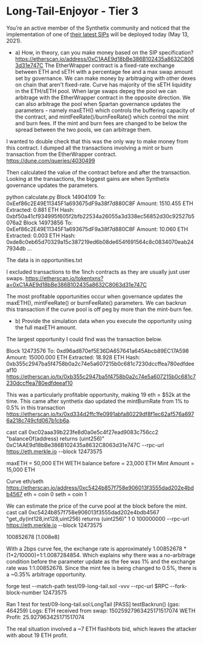 # Long-Tail-Enjoyor - Tier 3
You’re an active member of the Synthetix community and noticed that the implementation of one of [their latest SIPs](https://sips.synthetix.io/sips/sip-112/) will be deployed today (May 13, 2021).

- a) How, in theory, can you make money based on the SIP specification?
https://etherscan.io/address/0xC1AAE9d18bBe386B102435a8632C8063d31e747C
The EtherWrapper contract is a fixed-rate exchange between ETH and sETH with a percentage fee and a max swap amount set by governance. 
We can make money by arbitraging with other dexes on chain that aren't fixed-rate.
Curve has majority of the sETH liquidity in the ETH/sETH pool. When large swaps depeg the pool we can arbitrage with the EtherWrapper contract in the opposite direction. We can also arbitrage the pool when Spartan governance updates the parameters - namely maxETH() which controls the buffering capacity of the contract, and mintFeeRate()/burnFeeRate() which control the mint and burn fees.
If the mint and burn fees are changed to be below the spread between the two pools, we can arbitrage them. 

I wanted to double check that this was the only way to make money from this contract. 
I dumped all the transactions involving a mint or burn transaction from the EtherWrapper contract.
https://dune.com/queries/4030499

Then calculated the value of the contract before and after the transaction. Looking at the transactions, the biggest gains are when Synthetix governance updates the parameters. 

python calculate.py
Block 14904109  To: 0xEef86c2E49E11345F1a693675dF9a38f7d880C8F  Amount: 1510.455 ETH    Extracted: 0.881 ETH    Hash: 0xbf50a41cf934995f605f2bfb22534a26055a3d338ec56852d30c92527b5076a2
Block 14973856  To: 0xEef86c2E49E11345F1a693675dF9a38f7d880C8F  Amount: 10.060 ETH      Extracted: 0.003 ETH    Hash: 0xde8c0eb65d70329a15c387219ed6b08de654f691564c8c0834070eab247934db
...

The data is in opportunities.txt

I excluded transactions to the 1inch contracts as they are usually just user swaps.
https://etherscan.io/tokentxns?a=0xC1AAE9d18bBe386B102435a8632C8063d31e747C

The most profitable opportunities occur when governance updates the maxETH(), mintFeeRate() or burnFeeRate() parameters.
We can backrun this transaction if the curve pool is off peg by more than the mint-burn fee. 

- b) Provide the simulation data when you execute the opportunity using the full maxETH amount.

The largest opportunity I could find was the transaction below. 

Block 12473576  To: 0xd96ad870ef5E36DA657641a645Abcb89EC17A598  Amount: 15000.000 ETH   Extracted: 18.928 ETH   Hash: 0xb355c2947ba5f4758b0a2c74e5a607215b0c681c7230dccffea780edfdeeaf10
https://etherscan.io/tx/0xb355c2947ba5f4758b0a2c74e5a607215b0c681c7230dccffea780edfdeeaf10

This was a particularly profitable opportunity, making 19 eth = $52k at the time.
This came after synthetix dao updated the mintBurnRate from 1% to 0.5% in this transaction
https://etherscan.io/tx/0xd334d2ffc1fe0991abfa80229df8f1ec62af576a6976a218c749cfd067b1cb6a.

cast call 0xc02aaa39b223fe8d0a0e5c4f27ead9083c756cc2 "balanceOf(address) returns (uint256)" 0xC1AAE9d18bBe386B102435a8632C8063d31e747C --rpc-url https://eth.merkle.io --block 12473575

maxETH = 50,000 ETH
WETH balance before = 23,000 ETH
Mint Amount = 15,000 ETH

Curve eth/seth https://etherscan.io/address/0xc5424b857f758e906013f3555dad202e4bdb4567
eth = coin 0
seth = coin 1

We can estimate the price of the curve pool at the block before the mint.
cast call 0xc5424b857f758e906013f3555dad202e4bdb4567 "get_dy(int128,int128,uint256) returns (uint256)" 1 0 100000000 --rpc-url https://eth.merkle.io --block 12473575

100852678 [1.008e8]

With a 2bps curve fee, the exchange rate is approximately 1.00852678 * (1+2/10000)=1:1.0087284854. 
Which explains why there was a no-arbitrage condition before the parameter update as the fee was 1% and the exchange rate was 1:1.00852678.
Since the mint fee is being changed to 0.5%, there is a ~0.35% arbitrage opportunity.

forge test --match-path test/09-long-tail.sol -vvv --rpc-url $RPC --fork-block-number 12473575

Ran 1 test for test/09-long-tail.sol:LongTail
[PASS] testBackrun() (gas: 464259)
Logs:
  ETH received from swap: 15025927963425171517074
  WETH Profit: 25.927963425171517074

The real situation involved a ~7 ETH flashbots bid, which leaves the attacker with about 19 ETH profit. 
